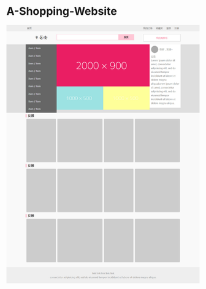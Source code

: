 # A-Shopping-Website

![主页](https://raw.githubusercontent.com/magicmai/demos/master/A-Shopping-Website/%E9%A1%B5%E9%9D%A2%E6%88%AA%E5%9B%BE/index.jpg)
